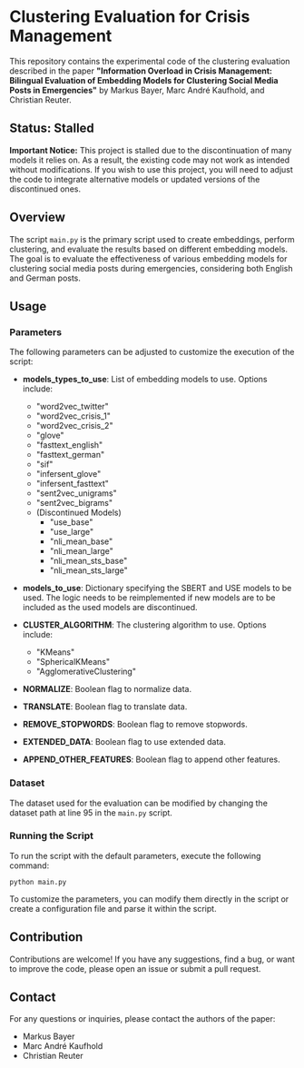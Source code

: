 # Clustering Evaluation for Crisis Management

This repository contains the experimental code of the clustering evaluation described in the paper **"Information Overload in Crisis Management: Bilingual Evaluation of Embedding Models for Clustering Social Media Posts in Emergencies"** by Markus Bayer, Marc André Kaufhold, and Christian Reuter.

## Status: Stalled

**Important Notice:** This project is stalled due to the discontinuation of many models it relies on. As a result, the existing code may not work as intended without modifications. If you wish to use this project, you will need to adjust the code to integrate alternative models or updated versions of the discontinued ones.




## Overview

The script `main.py` is the primary script used to create embeddings, perform clustering, and evaluate the results based on different embedding models. The goal is to evaluate the effectiveness of various embedding models for clustering social media posts during emergencies, considering both English and German posts.

## Usage

### Parameters

The following parameters can be adjusted to customize the execution of the script:

- **models_types_to_use**: List of embedding models to use. Options include:
  - "word2vec_twitter"
  - "word2vec_crisis_1"
  - "word2vec_crisis_2"
  - "glove"
  - "fasttext_english"
  - "fasttext_german"
  - "sif"
  - "infersent_glove"
  - "infersent_fasttext"
  - "sent2vec_unigrams"
  - "sent2vec_bigrams"
  - (Discontinued Models)
    - "use_base"
    - "use_large"
    - "nli_mean_base"
    - "nli_mean_large"
    - "nli_mean_sts_base"
    - "nli_mean_sts_large"

- **models_to_use**: Dictionary specifying the SBERT and USE models to be used. The logic needs to be reimplemented if new models are to be included as the used models are discontinued.

- **CLUSTER_ALGORITHM**: The clustering algorithm to use. Options include:
  - "KMeans"
  - "SphericalKMeans"
  - "AgglomerativeClustering"

- **NORMALIZE**: Boolean flag to normalize data.
- **TRANSLATE**: Boolean flag to translate data.
- **REMOVE_STOPWORDS**: Boolean flag to remove stopwords.
- **EXTENDED_DATA**: Boolean flag to use extended data.
- **APPEND_OTHER_FEATURES**: Boolean flag to append other features.

### Dataset

The dataset used for the evaluation can be modified by changing the dataset path at line 95 in the `main.py` script.

### Running the Script

To run the script with the default parameters, execute the following command:

```
python main.py
```

To customize the parameters, you can modify them directly in the script or create a configuration file and parse it within the script.

## Contribution

Contributions are welcome! If you have any suggestions, find a bug, or want to improve the code, please open an issue or submit a pull request.


## Contact

For any questions or inquiries, please contact the authors of the paper:

- Markus Bayer
- Marc André Kaufhold
- Christian Reuter
